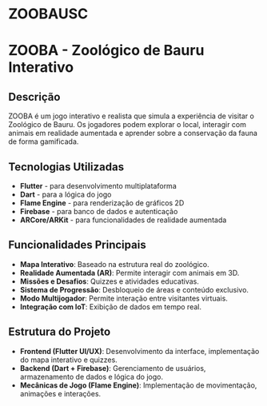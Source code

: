 # ZOOBAUSC

# ZOOBA - Zoológico de Bauru Interativo

## Descrição
ZOOBA é um jogo interativo e realista que simula a experiência de visitar o Zoológico de Bauru. Os jogadores podem explorar o local, interagir com animais em realidade aumentada e aprender sobre a conservação da fauna de forma gamificada.

## Tecnologias Utilizadas
- **Flutter** - para desenvolvimento multiplataforma
- **Dart** - para a lógica do jogo
- **Flame Engine** - para renderização de gráficos 2D
- **Firebase** - para banco de dados e autenticação
- **ARCore/ARKit** - para funcionalidades de realidade aumentada

## Funcionalidades Principais
- **Mapa Interativo**: Baseado na estrutura real do zoológico.
- **Realidade Aumentada (AR)**: Permite interagir com animais em 3D.
- **Missões e Desafios**: Quizzes e atividades educativas.
- **Sistema de Progressão**: Desbloqueio de áreas e conteúdo exclusivo.
- **Modo Multijogador**: Permite interação entre visitantes virtuais.
- **Integração com IoT**: Exibição de dados em tempo real.

## Estrutura do Projeto
- **Frontend (Flutter UI/UX)**: Desenvolvimento da interface, implementação do mapa interativo e quizzes.
- **Backend (Dart + Firebase)**: Gerenciamento de usuários, armazenamento de dados e lógica do jogo.
- **Mecânicas de Jogo (Flame Engine)**: Implementação de movimentação, animações e interações.

